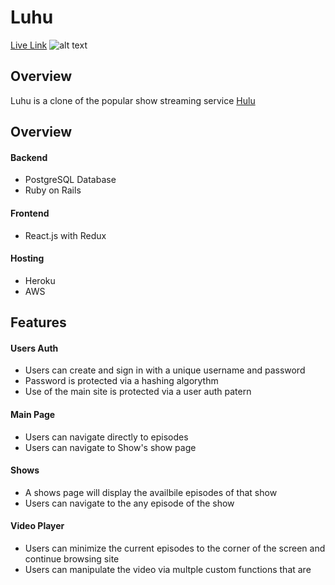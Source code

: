 # Luhu

[Live Link](https://luhu.herokuapp.com)
![alt text](https://luhu-seeds.s3.amazonaws.com/Main+Page+Screen+Shot.png "Splash Page Screen Shot")


## Overview

Luhu is a clone of the popular show streaming service [Hulu](https://www.hulu.com/) 

## Overview
 
#### Backend
  * PostgreSQL Database
  * Ruby on Rails
  
#### Frontend
  * React.js with Redux
  
#### Hosting
  * Heroku
  * AWS
  
## Features
 
#### Users Auth
   * Users can create and sign in with a unique username and password
   * Password is protected via a hashing algorythm
   * Use of the main site is protected via a user auth patern
 
#### Main Page 
   * Users can navigate directly to episodes 
   * Users can navigate to Show's show page
 
 #### Shows
   * A shows page will display the availbile episodes of that show
   * Users can navigate to the any episode of the show
   
 #### Video Player
   * Users can minimize the current episodes to the corner of the screen and continue browsing site
   * Users can manipulate the video via multple custom functions that are
 
 
   
 
 
  
  
  
